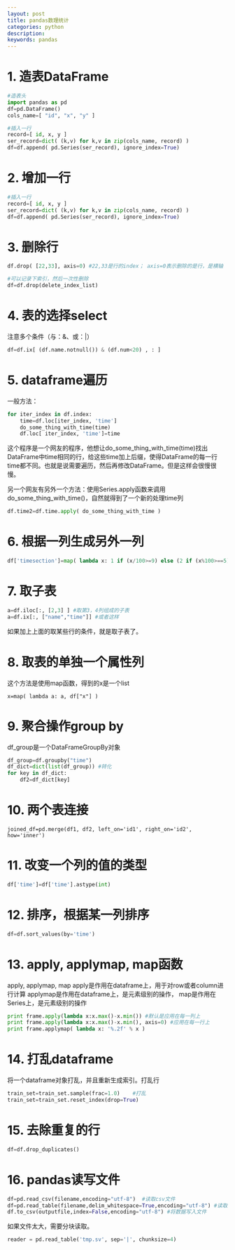 ```yaml
---
layout: post
title: pandas数理统计
categories: python
description: 
keywords: pandas
---
```


# 1. 造表DataFrame

```python
#造表头
import pandas as pd
df=pd.DataFrame()
cols_name=[ "id", "x", "y" ]

#插入一行
record=[ id, x, y ]
ser_record=dict( (k,v) for k,v in zip(cols_name, record) )
df=df.append( pd.Series(ser_record), ignore_index=True)

```

# 2. 增加一行

```python
#插入一行
record=[ id, x, y ]
ser_record=dict( (k,v) for k,v in zip(cols_name, record) )
df=df.append( pd.Series(ser_record), ignore_index=True)
```

# 3. 删除行

```py
df.drop( [22,33], axis=0) #22,33是行的index； axis=0表示删除的是行，是横轴

#可以记录下索引，然后一次性删除
df=df.drop(delete_index_list)	
```

# 4. 表的选择select

注意多个条件（与：&、或：\|）
```py
df=df.ix[ (df.name.notnull()) & (df.num<20) , : ]
```

# 5. dataframe遍历

一般方法：
```py
for iter_index in df.index:
    time=df.loc[iter_index, 'time']
    do_some_thing_with_time(time)
    df.loc[ iter_index, 'time']=time
```

这个程序是一个网友的程序，他想让do\_some\_thing\_with\_time\(time\)找出DataFrame中time相同的行，给这些time加上后缀，使得DataFrame的每一行time都不同。也就是说需要遍历，然后再修改DataFrame。但是这样会很慢很慢。

另一个网友有另外一个方法：使用Series.apply函数来调用do\_some\_thing\_with\_time\(\)，自然就得到了一个新的处理time列

```py
df.time2=df.time.apply( do_some_thing_with_time )
```

# 6. 根据一列生成另外一列

```py
df['timesection']=map( lambda x: 1 if (x/100>=9) else (2 if (x%100>==5) else 3), df['time'])
```

# 7. 取子表

```py
a=df.iloc[:, [2,3] ] #取第3，4列组成的子表
a=df.ix[:, ["name","time"]] #或者这样
```
如果加上上面的取某些行的条件，就是取子表了。

# 8. 取表的单独一个属性列
这个方法是使用map函数，得到的x是一个list
```
x=map( lambda a: a, df["x"] )
```

# 9. 聚合操作group by
df_group是一个DataFrameGroupBy对象
```py
df_group=df.groupby("time") 
df_dict=dict(list(df_group)) #转化
for key in df_dict:
    df2=df_dict[key]
```

# 10. 两个表连接

```
joined_df=pd.merge(df1, df2, left_on='id1', right_on='id2', how='inner')
```

# 11. 改变一个列的值的类型

```py
df['time']=df['time'].astype(int)
```

# 12. 排序，根据某一列排序
```py
df=df.sort_values(by='time')
```

# 13. apply, applymap, map函数

apply, applymap, map
apply是作用在dataframe上，用于对row或者column进行计算
applymap是作用在dataframe上，是元素级别的操作，
map是作用在Series上，是元素级别的操作

```py
print frame.apply(lambda x:x.max()-x.min()) #默认是应用在每一列上
print frame.apply(lambda x:x.max()-x.min(), axis=0) #应用在每一行上
print frame.applymap( lambda x: '%.2f' % x )
```
# 14. 打乱dataframe
将一个dataframe对象打乱，并且重新生成索引。打乱行
```python
train_set=train_set.sample(frac=1.0)	#打乱
train_set=train_set.reset_index(drop=True)
```

# 15. 去除重复的行

```python
df=df.drop_duplicates()
```

# 16. pandas读写文件

```python
df=pd.read_csv(filename,encoding="utf-8")  #读取csv文件
df=pd.read_table(filename,delim_whitespace=True,encoding="utf-8") #读取以空格分隔的一般文本文件
df.to_csv(outputfile,index=False,encoding="utf-8") #将数据写入文件
```

如果文件太大，需要分块读取。
```python
reader = pd.read_table('tmp.sv', sep='|', chunksize=4)
```


<br><br><br><br><br><br><br><br>